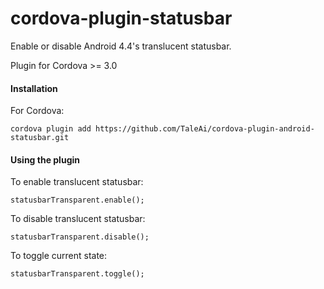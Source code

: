 cordova-plugin-statusbar
============================
 
Enable or disable Android 4.4's translucent statusbar.

Plugin for Cordova >= 3.0

#### Installation

For Cordova:

	cordova plugin add https://github.com/TaleAi/cordova-plugin-android-statusbar.git

#### Using the plugin

To enable translucent statusbar:

	statusbarTransparent.enable();
	
To disable translucent statusbar:

	statusbarTransparent.disable();
	
To toggle current state:

	statusbarTransparent.toggle(); 